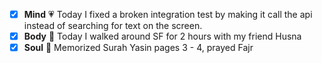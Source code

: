 - [x] **Mind** :heartpulse: Today I fixed a broken integration test by making it call the api instead of searching for text on the screen. 
- [x] **Body** :dancer: Today I walked around SF for 2 hours with my friend Husna
- [x] **Soul** :pray: Memorized Surah Yasin pages 3 - 4, prayed Fajr
